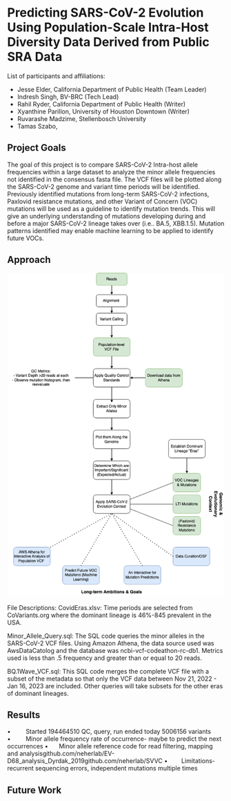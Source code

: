 # Predicting SARS-CoV-2 Evolution Using Population-Scale Intra-Host Diversity Data Derived from Public SRA Data

List of participants and affiliations:
- Jesse Elder, California Department of Public Health (Team Leader)
- Indresh Singh, BV-BRC (Tech Lead)
- Rahil Ryder, California Department of Public Health (Writer)
- Xyanthine Parillon, University of Houston Downtown (Writer)
- Ruvarashe Madzime, Stellenbosch University
- Tamas Szabo, 
## Project Goals
The goal of this project is to compare SARS-CoV-2 Intra-host allele frequencies within a large dataset to analyze the minor allele frequencies not identified in the consensus fasta file. The VCF files will be plotted along the SARS-CoV-2 genome and variant time periods will be identified. Previously identified mutations from long-term SARS-CoV-2 infections, Paxlovid resistance mutations, and other Variant of Concern (VOC) mutations will be used as a guideline to identify mutation trends. This will give an underlying understanding of mutations developing during and before a major SARS-CoV-2 lineage takes over (i.e.. BA.5, XBB.1.5). Mutation patterns identified may enable machine learning to be applied to identify future VOCs. 

## Approach
  ![Workflow](VCFCodeathon.png)

File Descriptions:
CovidEras.xlsv: Time periods are selected from CoVariants.org where the dominant lineage is 46%-845 prevalent in the USA.

Minor_Allele_Query.sql: The SQL code queries the minor alleles in the SARS-CoV-2 VCF files. Using Amazon Athena, the data source used was AwsDataCatolog and the database was ncbi-vcf-codeathon-rc-db1. Metrics used is less than .5 frequency and greater than or equal to 20 reads.

BQ.1Wave_VCF.sql: This SQL code merges the complete VCF file with a subset of the metadata so that only the VCF data between Nov 21, 2022 - Jan 16, 2023 are included. Other queries will take subsets for the other eras of dominant lineages.


## Results
•     Started 194464510   QC, query, run   ended today 5006156 variants
•     Minor allele frequency rate of occurrence- maybe to predict the next occurrences
•     Minor allele reference code for read filtering, mapping and analysisgithub.com/neherlab/EV-D68_analysis_Dyrdak_2019github.com/neherlab/SVVC
•     Limitations-recurrent sequencing errors, independent mutations multiple times

## Future Work
